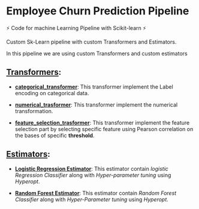 # Employee Churn Prediction Pipeline
⚡ Code for machine Learning Pipeline with Scikit-learn ⚡

Custom Sk-Learn pipeline with custom Transformers and Estimators.

In this pipeline we are using custom Transformers and custom estimators
## [**Transformers**](https://github.com/MuhammadTayyab-SE/churn-prediction-pipeline/tree/main/transformers):
 - [**categorical_transformer**](https://github.com/MuhammadTayyab-SE/churn-prediction-pipeline/blob/4afae9870deb4db13cee43c162926f2b368d59f7/transformers/categorical_transformer.py): This transformer implement the Label encoding on categorical data. 

 - [**numerical_trasformer**](https://github.com/MuhammadTayyab-SE/churn-prediction-pipeline/blob/4afae9870deb4db13cee43c162926f2b368d59f7/transformers/numerical_transformer.py): This transformer implement the numerical transformation.

 - [**feature_selection_trasformer**](https://github.com/MuhammadTayyab-SE/churn-prediction-pipeline/blob/4afae9870deb4db13cee43c162926f2b368d59f7/transformers/feature_selection_transformer.py): This transformer implement the feature selection part by selecting specific feature using Pearson correlation on the bases of specific **threshold**.

## [**Estimators**](https://github.com/MuhammadTayyab-SE/churn-prediction-pipeline/tree/main/estimators):
 - [**Logistic Regression Estimator**](https://github.com/MuhammadTayyab-SE/churn-prediction-pipeline/blob/4afae9870deb4db13cee43c162926f2b368d59f7/estimators/lr_estimator.py): This estimator contain *logistic Regression Classifier* along with *Hyper-parameter tuning* using *Hyperopt*.

 - [**Random Forest Estimator**](https://github.com/MuhammadTayyab-SE/churn-prediction-pipeline/blob/main/estimators/rfc_estimator.py): This estimator contain *Random Forest Classifier* along with *Hyper-Parameter tuning* using *Hyperopt*.
